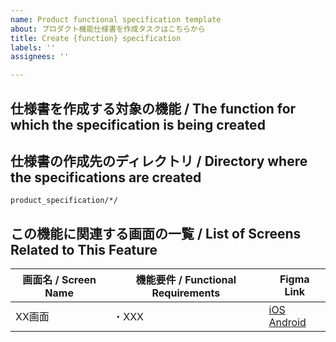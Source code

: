 ```yaml
---
name: Product functional specification template
about: プロダクト機能仕様書を作成タスクはこちらから
title: Create {function} specification
labels: ''
assignees: ''

---
```


## 仕様書を作成する対象の機能 / The function for which the specification is being created
<!-- 
機能名を記載してください。
Please write the function name.
-->

## 仕様書の作成先のディレクトリ / Directory where the specifications are created
<!--
仕様書の作成先のディレクトリが決まっていたら記載してください。
If you have decided on the directory where you will create the specifications, please enter it here.
-->
`product_specification/*/`
 
## この機能に関連する画面の一覧 / List of Screens Related to This Feature

<!-- 
この機能に含まれる画面名と、各画面の機能要件が決まっていたら表に記載してください。
iOS、AndroidそれぞれのFigmaのリンクを記載してください。

If you have decided to list the names of the screens included in this feature and the functional requirements for each screen, please enter them in a table.
Include the Figma links for both iOS and Android.
-->

| 画面名 / Screen Name | 機能要件 / Functional Requirements | Figma Link |
|---|---|---|
| XX画面 | ・XXX | [iOS]() [Android]() |
